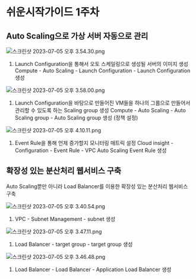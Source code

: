 # 쉬운시작가이드 1주차

## **Auto Scaling으로 가상 서버 자동으로 관리**

![스크린샷 2023-07-05 오후 3.54.30.png](%E1%84%89%E1%85%B1%E1%84%8B%E1%85%AE%E1%86%AB%E1%84%89%E1%85%B5%E1%84%8C%E1%85%A1%E1%86%A8%E1%84%80%E1%85%A1%E1%84%8B%E1%85%B5%E1%84%83%E1%85%B3%201%E1%84%8C%E1%85%AE%E1%84%8E%E1%85%A1%20c0c894f6f4e84bd2888b043d385ff2c5/%25E1%2584%2589%25E1%2585%25B3%25E1%2584%258F%25E1%2585%25B3%25E1%2584%2585%25E1%2585%25B5%25E1%2586%25AB%25E1%2584%2589%25E1%2585%25A3%25E1%2586%25BA_2023-07-05_%25E1%2584%258B%25E1%2585%25A9%25E1%2584%2592%25E1%2585%25AE_3.54.30.png)

1. Launch Configuration을 통해서 오토 스케일링으로 생성될 서버의 이미지 생성
Compute - Auto Scaling - Launch Configuration - Launch Configuration 생성

![스크린샷 2023-07-05 오후 3.58.00.png](%E1%84%89%E1%85%B1%E1%84%8B%E1%85%AE%E1%86%AB%E1%84%89%E1%85%B5%E1%84%8C%E1%85%A1%E1%86%A8%E1%84%80%E1%85%A1%E1%84%8B%E1%85%B5%E1%84%83%E1%85%B3%201%E1%84%8C%E1%85%AE%E1%84%8E%E1%85%A1%20c0c894f6f4e84bd2888b043d385ff2c5/%25E1%2584%2589%25E1%2585%25B3%25E1%2584%258F%25E1%2585%25B3%25E1%2584%2585%25E1%2585%25B5%25E1%2586%25AB%25E1%2584%2589%25E1%2585%25A3%25E1%2586%25BA_2023-07-05_%25E1%2584%258B%25E1%2585%25A9%25E1%2584%2592%25E1%2585%25AE_3.58.00.png)

1. Launch Configuration을 바탕으로 만들어진 VM들을 하나의 그룹으로 만들어서 관리할 수 있도록 하는 Scaling group 생성
Compute - Auto Scaling - Auto Scaling group - Auto Scaling group 생성 (정책 설정)

![스크린샷 2023-07-05 오후 4.10.11.png](%E1%84%89%E1%85%B1%E1%84%8B%E1%85%AE%E1%86%AB%E1%84%89%E1%85%B5%E1%84%8C%E1%85%A1%E1%86%A8%E1%84%80%E1%85%A1%E1%84%8B%E1%85%B5%E1%84%83%E1%85%B3%201%E1%84%8C%E1%85%AE%E1%84%8E%E1%85%A1%20c0c894f6f4e84bd2888b043d385ff2c5/%25E1%2584%2589%25E1%2585%25B3%25E1%2584%258F%25E1%2585%25B3%25E1%2584%2585%25E1%2585%25B5%25E1%2586%25AB%25E1%2584%2589%25E1%2585%25A3%25E1%2586%25BA_2023-07-05_%25E1%2584%258B%25E1%2585%25A9%25E1%2584%2592%25E1%2585%25AE_4.10.11.png)

1. Event Rule을 통해 언제 증가할지 모니터링 매트릭 설정
Cloud insight - Configuration - Event Rule - VPC Auto Scaling Event Rule 생성

## **확장성 있는 분산처리 웹서비스 구축**

Auto Scaling뿐만 아니라 Load Balancer를 이용한 확장성 있는 분산처리 웹서비스 구축

![스크린샷 2023-07-05 오후 3.40.54.png](%E1%84%89%E1%85%B1%E1%84%8B%E1%85%AE%E1%86%AB%E1%84%89%E1%85%B5%E1%84%8C%E1%85%A1%E1%86%A8%E1%84%80%E1%85%A1%E1%84%8B%E1%85%B5%E1%84%83%E1%85%B3%201%E1%84%8C%E1%85%AE%E1%84%8E%E1%85%A1%20c0c894f6f4e84bd2888b043d385ff2c5/%25E1%2584%2589%25E1%2585%25B3%25E1%2584%258F%25E1%2585%25B3%25E1%2584%2585%25E1%2585%25B5%25E1%2586%25AB%25E1%2584%2589%25E1%2585%25A3%25E1%2586%25BA_2023-07-05_%25E1%2584%258B%25E1%2585%25A9%25E1%2584%2592%25E1%2585%25AE_3.40.54.png)

1. VPC - Subnet Management - subnet 생성

![스크린샷 2023-07-05 오후 3.47.11.png](%E1%84%89%E1%85%B1%E1%84%8B%E1%85%AE%E1%86%AB%E1%84%89%E1%85%B5%E1%84%8C%E1%85%A1%E1%86%A8%E1%84%80%E1%85%A1%E1%84%8B%E1%85%B5%E1%84%83%E1%85%B3%201%E1%84%8C%E1%85%AE%E1%84%8E%E1%85%A1%20c0c894f6f4e84bd2888b043d385ff2c5/%25E1%2584%2589%25E1%2585%25B3%25E1%2584%258F%25E1%2585%25B3%25E1%2584%2585%25E1%2585%25B5%25E1%2586%25AB%25E1%2584%2589%25E1%2585%25A3%25E1%2586%25BA_2023-07-05_%25E1%2584%258B%25E1%2585%25A9%25E1%2584%2592%25E1%2585%25AE_3.47.11.png)

1. Load Balancer - target group - target group 생성

![스크린샷 2023-07-05 오후 3.46.48.png](%E1%84%89%E1%85%B1%E1%84%8B%E1%85%AE%E1%86%AB%E1%84%89%E1%85%B5%E1%84%8C%E1%85%A1%E1%86%A8%E1%84%80%E1%85%A1%E1%84%8B%E1%85%B5%E1%84%83%E1%85%B3%201%E1%84%8C%E1%85%AE%E1%84%8E%E1%85%A1%20c0c894f6f4e84bd2888b043d385ff2c5/%25E1%2584%2589%25E1%2585%25B3%25E1%2584%258F%25E1%2585%25B3%25E1%2584%2585%25E1%2585%25B5%25E1%2586%25AB%25E1%2584%2589%25E1%2585%25A3%25E1%2586%25BA_2023-07-05_%25E1%2584%258B%25E1%2585%25A9%25E1%2584%2592%25E1%2585%25AE_3.46.48.png)

1. Load Balancer - Load Balancer - Application Load Balancer 생성